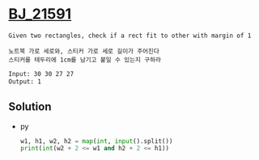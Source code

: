 # [BJ_21591](https://acmicpc.net/problem/21591)

```en
Given two rectangles, check if a rect fit to other with margin of 1
```

```kr
노트북 가로 세로와, 스티커 가로 세로 길이가 주어진다
스티커를 테두리에 1cm를 남기고 붙일 수 있는지 구하라
```

```txt
Input: 30 30 27 27
Output: 1
```

## Solution

* py

  ```py
  w1, h1, w2, h2 = map(int, input().split())
  print(int(w2 + 2 <= w1 and h2 + 2 <= h1))
  ```
